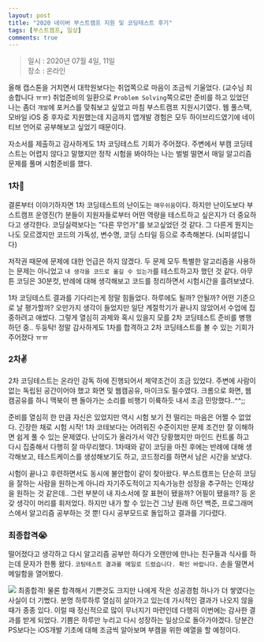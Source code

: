 ```yaml
---
layout: post
title: "2020 네이버 부스트캠프 지원 및 코딩테스트 후기"
tags: [부스트캠프, 일상]
comments: true
---
```


> 일시 : 2020년 07월 4일, 11일  
> 장소 : 온라인  

올해 캡스톤을 거치면서 대학원보다는 취업쪽으로 마음이 조금씩 기울었다. (교수님 죄송합니다 ㅠㅠ) 취업준비의 일환으로 ```Problem Solving```쪽으로만 준비를 하고 있었던 나는 좀더 ```개발```에 포커스를 맞춰보고 싶었고 마침 부스트캠프 지원시기였다. 웹 풀스택, 모바일 iOS 중 후자로 지원했는데 지금까지 앱개발 경험은 모두 하이브리드였기에 네이티브 언어로 공부해보고 싶었기 때문이다.  

자소서를 제출하고 감사하게도 1차 코딩테스트 기회가 주어졌다. 주변에서 부캠 코딩테스트는 어렵지 않다고 말했지만 정작 시험을 봐야하는 나는 벌벌 떨면서 매일 알고리즘 문제를 풀며 시험준비를 했다.  

### 1차👊  
결론부터 이야기하자면 1차 코딩테스트의 난이도는 ```매우쉬움```이다. 하지만 난이도보다 부스트캠프 운영진(?) 분들이 지원자들로부터 어떤 역량을 테스트하고 싶은지가 더 중요하다고 생각한다. 코딩실력보다는 "다른 무언가"를 보고싶었던 것 같다. 그 다른게 뭔지는 나도 모르겠지만 코드의 가독성, 변수명, 코딩 스타일 등으로 추측해본다. (뇌피셜입니다)  

저작권 때문에 문제에 대한 언급은 하지 않겠다. 두 문제 모두 특별한 알고리즘을 사용하는 문제는 아니었고 ```내 생각을 코드로 옮길 수 있는가```를 테스트하고자 했던 것 같다. 아무튼 코딩은 30분컷, 반례에 대해 생각해보고 코드를 정리하면서 시험시간을 흘려보냈다.  

1차 코딩테스트 결과를 기다리는게 정말 힘들었다. 하루에도 될까? 안될까? 어떤 기준으로 날 평가할까? 오만가지 생각이 들었지만 일단 계절학기가 끝나지 않았어서 수업에 집중하려고 애썼다. 그렇게 열심히 과제와 혹시 있을지 모를 2차 코딩테스트 준비를 병행하던 중.. 두둥탁! 정말 감사하게도 1차를 합격하고 2차 코딩테스트를 볼 수 있는 기회가 주어졌다 ㅠㅠ  

### 2차✌  
2차 코딩테스트는 온라인 감독 하에 진행되어서 제약조건이 조금 있었다. 주변에 사람이 없는 독립된 공간이어야 했고 화면 및 웹캠공유, 마이크도 필수였다. 크롬으로 화면, 웹캠공유를 하니 맥북이 팬 돌아가는 소리를 비행기 이륙하듯 내서 조금 민망했다..^^;;  

준비를 열심히 한 만큼 자신은 있었지만 역시 시험 보기 전 떨리는 마음은 어쩔 수 없었다. 긴장한 채로 시험 시작! 1차 코테보다는 어려워진 수준이지만 문제 조건만 잘 이해하면 쉽게 풀 수 있는 문제였다. 난이도가 올라가서 약간 당황했지만 마인드 컨트롤 하고 다시 집중해서 다행히 잘 마무리했다. 1차때와 같이 코딩을 마친 후에는 반례에 대해 생각해보고, 테스트케이스를 생성해보기도 하고, 코드정리를 하면서 남은 시간을 보냈다.  

시험이 끝나고 후련하면서도 동시에 불안함이 같이 찾아왔다. 부스트캠프는 단순히 코딩을 잘하는 사람을 원하는게 아니라 자기주도적이고 지속가능한 성장을 추구하는 인재상을 원하는 것 같은데.. 그런 부분이 내 자소서에 잘 표현이 됐을까? 어필이 됐을까? 등 온갖 생각이 머리를 휘저었다. 하지만 내가 할 수 있는건 그냥 원래 하던 백준, 프로그래머스에서 알고리즘 공부하는 것 뿐! 다시 공부모드로 돌입하고 결과를 기다렸다.  

### 최종합격😭  
떨어졌다고 생각하고 다시 알고리즘 공부만 하다가 오랜만에 만나는 친구들과 식사를 하는데 문자가 한통 왔다. ```코팅테스트 결과를 메일로 드렸습니다. 확인 바랍니다.``` 손을 떨면서 메일함을 열어봤다.  

<img src="https://user-images.githubusercontent.com/35067611/87847504-c4b55080-c913-11ea-97e1-582c0d1e644e.png">  
최종합격! 물론 합격해서 기쁜것도 크지만 나에게 작은 성공경험 하나가 더 쌓였다는 사실이 더 기뻤다. 분명 하루하루 열심히 살아가고 있는데 가시적인 결과가 나오지 않을때가 종종 있다. 이럴 때 정신적으로 많이 무너지기 마련인데 다행히 이번에는 감사한 결과를 받게 되었다. 기쁨은 하루만 누리고 다시 성장하는 일상으로 돌아가야겠다. 당분간 PS보다는 iOS개발 기초에 대해 조금씩 알아보며 부캠을 위한 예열을 할 예정이다.  
